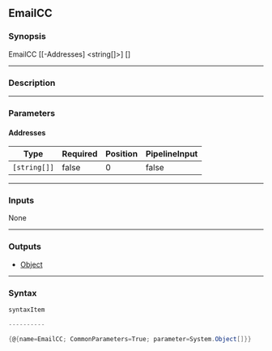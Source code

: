 EmailCC
-------




### Synopsis

EmailCC [[-Addresses] <string[]>] [<CommonParameters>]




---


### Description


---


### Parameters
#### **Addresses**




|Type        |Required|Position|PipelineInput|
|------------|--------|--------|-------------|
|`[string[]]`|false   |0       |false        |





---


### Inputs
None




---


### Outputs
* [Object](https://learn.microsoft.com/en-us/dotnet/api/System.Object)






---


### Syntax
```PowerShell
syntaxItem
```
```PowerShell
----------
```
```PowerShell
{@{name=EmailCC; CommonParameters=True; parameter=System.Object[]}}
```
